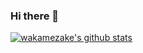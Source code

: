 ### Hi there 👋

[![wakamezake's github stats](https://github-readme-stats.vercel.app/api?username=wakamezake&show_icons=true)](https://github.com/anuraghazra/github-readme-stats)

<!--
**wakamezake/wakamezake** is a ✨ _special_ ✨ repository because its `README.md` (this file) appears on your GitHub profile.

Here are some ideas to get you started:

- 🔭 I’m currently working on ...
- 🌱 I’m currently learning ...
- 👯 I’m looking to collaborate on ...
- 🤔 I’m looking for help with ...
- 💬 Ask me about ...
- 📫 How to reach me: ...
- 😄 Pronouns: ...
- ⚡ Fun fact: ...
-->
